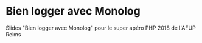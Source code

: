 # Bien logger avec Monolog

Slides "Bien logger avec Monolog" pour le super apéro PHP 2018 de l'AFUP Reims